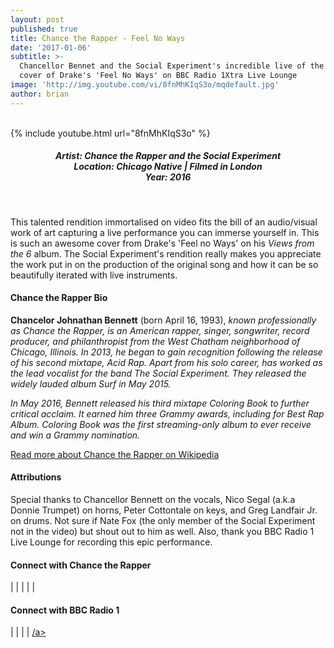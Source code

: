 ```yaml
---
layout: post
published: true
title: Chance the Rapper - Feel No Ways
date: '2017-01-06'
subtitle: >-
  Chancellor Bennet and the Social Experiment's incredible live of the floor
  cover of Drake's 'Feel No Ways' on BBC Radio 1Xtra Live Lounge
image: 'http://img.youtube.com/vi/8fnMhKIqS3o/mqdefault.jpg'
author: brian
---
```

<br />
{% include youtube.html url="8fnMhKIqS3o" %} 
 <br>
<h5 style="text-align: center;">
Artist: Chance the Rapper and the Social Experiment <br>
Location: Chicago Native | Filmed in London <br>
Year: 2016
</h5>
 <br>

This talented rendition immortalised on video fits the bill of an audio/visual work of art capturing a live performance you can immerse yourself in. This is such an awesome cover from Drake's 'Feel no Ways' on his *Views from the 6* album. The Social Experiment's rendition really makes you appreciate the work put in on the production of the original song and how it can be so beautifully iterated with live instruments.  


#### Chance the Rapper Bio

**Chancelor Johnathan Bennett** (born April 16, 1993), *known professionally as Chance the Rapper, is an American rapper, singer, songwriter, record producer, and philanthropist from the West Chatham neighborhood of Chicago, Illinois. In 2013, he began to gain recognition following the release of his second mixtape, Acid Rap. Apart from his solo career, has worked as the lead vocalist for the band The Social Experiment. They released the widely lauded album Surf in May 2015.*

*In May 2016, Bennett released his third mixtape Coloring Book to further critical acclaim. It earned him three Grammy awards, including for Best Rap Album. Coloring Book was the first streaming-only album to ever receive and win a Grammy nomination.*

<a href="https://en.wikipedia.org/wiki/Chance_the_Rapper" target="_blank">Read more about Chance the Rapper on Wikipedia</a>

#### Attributions

Special thanks to Chancellor Bennett on the vocals, Nico Segal (a.k.a Donnie Trumpet) on horns, Peter Cottontale on keys, and Greg Landfair Jr. on drums. Not sure if Nate Fox (the only member of the Social Experiment not in the video) but shout out to him as well. Also, thank you BBC Radio 1 Live Lounge for recording this epic performance.   

#### Connect with Chance the Rapper

<a class="fa fa-globe" href="http://chanceraps.com/" target="_blank"></a> | 
<a class="fa fa-facebook" href="https://www.facebook.com/chancetherapper/" target="_blank"></a> | 
<a class="fa fa-twitter" href="https://twitter.com/chancetherapper" target="_blank"></a> | 
<a class="fa fa-youtube" href="https://www.youtube.com/channel/UCeXp3EC97_rUl_e2vgM3gLg" target="_blank"></a> | 
<a class="fa fa-instagram" href="https://www.instagram.com/chancetherapper/" target="_blank"></a> | 
<a class="fa fa-soundcloud" href="https://soundcloud.com/chancetherapper" target="_blank"></a> 


#### Connect with BBC Radio 1

<a class="fa fa-globe" href="http://www.bbc.co.uk/programmes/p01029mq" target="_blank"></a> | 
<a class="fa fa-facebook" href="https://www.facebook.com/bbcradio1/" target="_blank"></a> | 
<a class="fa fa-twitter" href="https://twitter.com/1XTRA" target="_blank"></a> | 
<a class="fa fa-youtube" href="https://www.youtube.com/user/bbcradio1" target="_blank"></a> | 
<a class="fa fa-instagram" href="https://www.instagram.com/bbcradio1/" target="_blank">/a>

